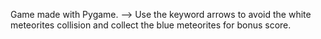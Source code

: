 Game made with Pygame.
--> Use the keyword arrows to avoid the white meteorites collision and collect the blue meteorites for bonus score.
